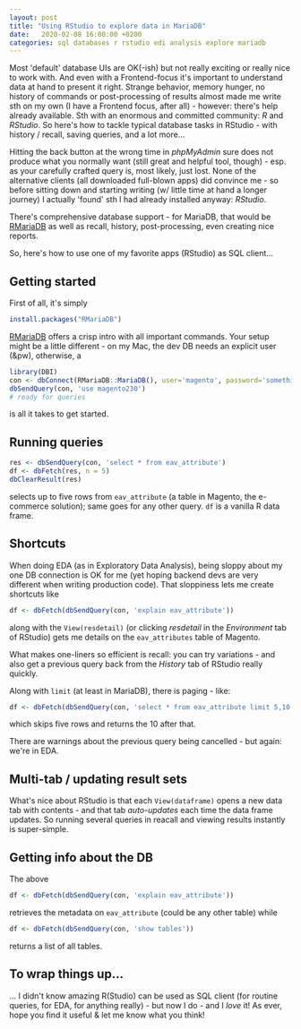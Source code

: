 ```yaml
---
layout: post
title: "Using RStudio to explore data in MariaDB"
date:   2020-02-08 16:00:00 +0200
categories: sql databases r rstudio edi analysis explore mariadb
---
```


Most 'default' database UIs are OK(-ish) but not really exciting or really nice to work with. And even with a Frontend-focus it's important to understand data at hand to present it right. Strange behavior, memory hunger, no history of commands or post-processing of results almost made me write sth on my own (I have a Frontend focus, after all) - however: there's help already available. Sth with an enormous and committed community: *R* and *RStudio*. So here's how to tackle typical database tasks in RStudio - with history / recall, saving queries, and a lot more...

Hitting the back button at the wrong time in *phpMyAdmin* sure does not produce what you normally want (still great and helpful tool, though) - esp. as your carefully crafted query is, most likely, just lost. None of the alternative clients (all downloaded full-blown apps) did convince me - so before sitting down and starting writing (w/ little time at hand a longer journey) I actually 'found' sth I had already installed anyway: *RStudio*. 

There's comprehensive database support - for MariaDB, that would be [RMariaDB](https://rmariadb.r-dbi.org/) as well as recall, history, post-processing, even creating nice reports. 

So, here's how to use one of my favorite apps (RStudio) as SQL client...

## Getting started

First of all, it's simply

```r
install.packages("RMariaDB")
```
[RMariaDB](https://rmariadb.r-dbi.org/) offers a crisp intro with all important commands. Your setup might be a little different - on my Mac, the dev DB needs an explicit user (&pw), otherwise, a 

```r
library(DBI)
con <- dbConnect(RMariaDB::MariaDB(), user='magento', password='somethingverysecret')
dbSendQuery(con, 'use magento230')
# ready for queries
```

is all it takes to get started.

## Running queries

```r
res <- dbSendQuery(con, 'select * from eav_attribute')
df <- dbFetch(res, n = 5)
dbClearResult(res)
```

selects up to five rows from ```eav_attribute``` (a table in Magento, the e-commerce solution); same goes for any other query. ```df``` is a vanilla R data frame. 

## Shortcuts

When doing EDA (as in Exploratory Data Analysis), being sloppy about my one DB connection is OK for me (yet hoping backend devs are very different when writing production code). That sloppiness lets me create shortcuts like

```r
df <- dbFetch(dbSendQuery(con, 'explain eav_attribute'))
```

along with the ```View(resdetail)``` (or clicking *resdetail* in the *Environment* tab of RStudio) gets me details on the ```eav_attributes``` table of Magento.

What makes one-liners so efficient is recall: you can try variations - and also get a previous query back from the *History* tab of RStudio really quickly.

Along with ```limit``` (at least in MariaDB), there is paging - like: 

```r
df <- dbFetch(dbSendQuery(con, 'select * from eav_attribute limit 5,10'))
```

which skips five rows and returns the 10 after that.

There are warnings about the previous query being cancelled - but again: we're in EDA.

## Multi-tab / updating result sets

What's nice about RStudio is that each ```View(dataframe)``` opens a new data tab with contents - and that tab *auto-updates* each time the data frame updates. So running several queries in reacall and viewing results instantly is super-simple.

## Getting info about the DB

The above 

```r
df <- dbFetch(dbSendQuery(con, 'explain eav_attribute'))
```

retrieves the metadata on ```eav_attribute``` (could be any other table) while

```r
df <- dbFetch(dbSendQuery(con, 'show tables'))
```

returns a list of all tables.

## To wrap things up...

... I didn't know amazing R(Studio) can be used as SQL client (for routine queries, for EDA, for anything really) - but now I do - and I *love* it! As ever, hope you find it useful & let me know what you think!
